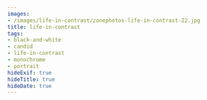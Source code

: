 ```yaml
---
images:
- /images/life-in-contrast/zonephotos-life-in-contrast-22.jpg
title: life-in-contrast
tags:
- black-and-white
- candid
- life-in-contrast
- monochrome
- portrait
hideExif: true
hideTitle: true
hideDate: true
---
```

